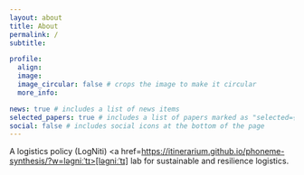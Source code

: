 ```yaml
---
layout: about
title: About
permalink: /
subtitle:

profile:
  align:
  image:
  image_circular: false # crops the image to make it circular
  more_info:

news: true # includes a list of news items
selected_papers: true # includes a list of papers marked as "selected={true}"
social: false # includes social icons at the bottom of the page
---
```


A logistics policy (LogNiti) <a href=https://itinerarium.github.io/phoneme-synthesis/?w=ləɡniːˈtɪ>[ləɡniːˈtɪ]</a> lab for sustainable and resilience logistics.